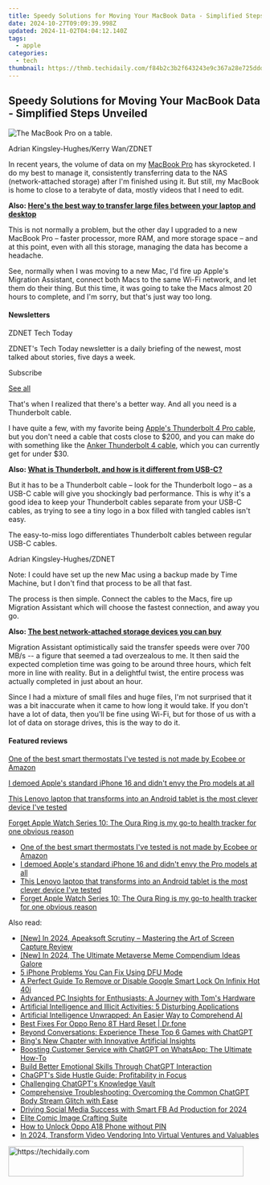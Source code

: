 ```yaml
---
title: Speedy Solutions for Moving Your MacBook Data - Simplified Steps Unveiled
date: 2024-10-27T09:09:39.998Z
updated: 2024-11-02T04:04:12.140Z
tags:
  - apple
categories:
  - tech
thumbnail: https://thmb.techidaily.com/f84b2c3b2f643243e9c367a28e725ddd1d16800a678efc068af4239160ee06bb.jpg
---
```


## Speedy Solutions for Moving Your MacBook Data - Simplified Steps Unveiled

![The MacBook Pro on a table.](https://www.zdnet.com/a/img/resize/6d063b3eb5c18bdc326b400ccf54d79715b84d15/2024/04/08/9d9172aa-db7b-4f71-be76-4db962ce1805/macbook-thunderbolt.jpg?auto=webp&width=1280)

Adrian Kingsley-Hughes/Kerry Wan/ZDNET

In recent years, the volume of data on my [MacBook Pro](https://apple.sjv.io/c/159047/435031/7613?&sharedid=zdnet&partnerpropertyid=1980086&u=https%3A%2F%2Fwww.apple.com%2Fmacbook-pro%2F&subId1=zd-%5F%5FCOM%5FCLICK%5FID%5F%5F-dtp) has skyrocketed. I do my best to manage it, consistently transferring data to the NAS (network-attached storage) after I'm finished using it. But still, my MacBook is home to close to a terabyte of data, mostly videos that I need to edit.

**Also: [Here's the best way to transfer large files between your laptop and desktop](https://www.zdnet.com/home-and-office/work-life/heres-the-best-way-to-transfer-large-files-between-your-laptop-and-desktop/)**

This is not normally a problem, but the other day I upgraded to a new MacBook Pro – faster processor, more RAM, and more storage space – and at this point, even with all this storage, managing the data has become a headache.

See, normally when I was moving to a new Mac, I'd fire up Apple's Migration Assistant, connect both Macs to the same Wi-Fi network, and let them do their thing. But this time, it was going to take the Macs almost 20 hours to complete, and I'm sorry, but that's just way too long.

#### Newsletters

ZDNET Tech Today

ZDNET's Tech Today newsletter is a daily briefing of the newest, most talked about stories, five days a week.

 Subscribe

[See all](https://www.zdnet.com/newsletters/)

That's when I realized that there's a better way. And all you need is a Thunderbolt cable. 

I have quite a few, with my favorite being [Apple's Thunderbolt 4 Pro cable](https://buy.geni.us/Proxy.ashx?TSID=368250&GR%5FURL=https%3A%2F%2Fwww.amazon.com%2FApple-MWP02AM-A-Thunderbolt-Cable%2Fdp%2FB09V4923GP%3Ftag%3Dzd-buy-button-20%26ascsubtag%3D%5F%5FCOM%5FCLICK%5FID%5F%5F%7C76faaf0e-55fd-44a4-be8a-2d0bc658358f%7Cdtp&dtb=1), but you don't need a cable that costs close to $200, and you can make do with something like the [Anker Thunderbolt 4 cable](https://buy.geni.us/Proxy.ashx?TSID=368250&GR%5FURL=https%3A%2F%2Fwww.amazon.com%2FAnker-Thunderbolt-Supports-Transfer-Certified%2Fdp%2FB095KSL2B9%3Ftag%3Dzd-buy-button-20%26ascsubtag%3D%5F%5FCOM%5FCLICK%5FID%5F%5F%7C76faaf0e-55fd-44a4-be8a-2d0bc658358f%7Cdtp&dtb=1), which you can currently get for under $30.

**Also: [What is Thunderbolt, and how is it different from USB-C?](https://www.zdnet.com/article/what-is-thunderbolt-and-how-is-it-different-from-usb-c/)**

But it has to be a Thunderbolt cable – look for the Thunderbolt logo – as a USB-C cable will give you shockingly bad performance. This is why it's a good idea to keep your Thunderbolt cables separate from your USB-C cables, as trying to see a tiny logo in a box filled with tangled cables isn't easy.

The easy-to-miss logo differentiates Thunderbolt cables between regular USB-C cables.

Adrian Kingsley-Hughes/ZDNET

Note: I could have set up the new Mac using a backup made by Time Machine, but I don't find that process to be all that fast.

The process is then simple. Connect the cables to the Macs, fire up Migration Assistant which will choose the fastest connection, and away you go. 

**Also: [The best network-attached storage devices you can buy](https://www.zdnet.com/article/best-network-attached-storage/)**

Migration Assistant optimistically said the transfer speeds were over 700 MB/s -- a figure that seemed a tad overzealous to me. It then said the expected completion time was going to be around three hours, which felt more in line with reality. But in a delightful twist, the entire process was actually completed in just about an hour. 

Since I had a mixture of small files and huge files, I'm not surprised that it was a bit inaccurate when it came to how long it would take. If you don't have a lot of data, then you'll be fine using Wi-Fi, but for those of us with a lot of data on storage drives, this is the way to do it. 

#### Featured reviews

[One of the best smart thermostats I've tested is not made by Ecobee or Amazon](https://www.zdnet.com/article/one-of-the-best-smart-thermostats-ive-tested-is-not-made-by-ecobee-or-amazon/ "One of the best smart thermostats I've tested is not made by Ecobee or Amazon")

[I demoed Apple's standard iPhone 16 and didn't envy the Pro models at all](https://www.zdnet.com/article/why-im-recommending-the-standard-iphone-16-over-the-pro-this-year-and-im-not-alone/ "I demoed Apple's standard iPhone 16 and didn't envy the Pro models at all")

[This Lenovo laptop that transforms into an Android tablet is the most clever device I've tested](https://www.zdnet.com/article/i-tested-lenovos-windows-laptop-that-doubles-as-an-android-tablet-and-it-has-so-much-potential/ "This Lenovo laptop that transforms into an Android tablet is the most clever device I've tested")

[Forget Apple Watch Series 10: The Oura Ring is my go-to health tracker for one obvious reason](https://www.zdnet.com/article/forget-apple-watch-series-10-the-oura-ring-is-my-go-to-health-tracker-for-one-obvious-reason/ "Forget Apple Watch Series 10: The Oura Ring is my go-to health tracker for one obvious reason")

* [One of the best smart thermostats I've tested is not made by Ecobee or Amazon](https://www.zdnet.com/article/one-of-the-best-smart-thermostats-ive-tested-is-not-made-by-ecobee-or-amazon/ "One of the best smart thermostats I've tested is not made by Ecobee or Amazon")
* [I demoed Apple's standard iPhone 16 and didn't envy the Pro models at all](https://www.zdnet.com/article/why-im-recommending-the-standard-iphone-16-over-the-pro-this-year-and-im-not-alone/ "I demoed Apple's standard iPhone 16 and didn't envy the Pro models at all")
* [This Lenovo laptop that transforms into an Android tablet is the most clever device I've tested](https://www.zdnet.com/article/i-tested-lenovos-windows-laptop-that-doubles-as-an-android-tablet-and-it-has-so-much-potential/ "This Lenovo laptop that transforms into an Android tablet is the most clever device I've tested")
* [Forget Apple Watch Series 10: The Oura Ring is my go-to health tracker for one obvious reason](https://www.zdnet.com/article/forget-apple-watch-series-10-the-oura-ring-is-my-go-to-health-tracker-for-one-obvious-reason/ "Forget Apple Watch Series 10: The Oura Ring is my go-to health tracker for one obvious reason")

<ins class="adsbygoogle"
     style="display:block"
     data-ad-format="autorelaxed"
     data-ad-client="ca-pub-7571918770474297"
     data-ad-slot="1223367746"></ins>

<ins class="adsbygoogle"
     style="display:block"
     data-ad-client="ca-pub-7571918770474297"
     data-ad-slot="8358498916"
     data-ad-format="auto"
     data-full-width-responsive="true"></ins>

<span class="atpl-alsoreadstyle">Also read:</span>
<div><ul>
<li><a href="https://screen-sharing-recording.techidaily.com/new-in-2024-apeaksoft-scrutiny-mastering-the-art-of-screen-capture-review/"><u>[New] In 2024, Apeaksoft Scrutiny – Mastering the Art of Screen Capture Review</u></a></li>
<li><a href="https://fox-http.techidaily.com/new-in-2024-the-ultimate-metaverse-meme-compendium-ideas-galore/"><u>[New] In 2024, The Ultimate Metaverse Meme Compendium Ideas Galore</u></a></li>
<li><a href="https://fox-that.techidaily.com/5-iphone-problems-you-can-fix-using-dfu-mode/"><u>5 iPhone Problems You Can Fix Using DFU Mode</u></a></li>
<li><a href="https://unlock-android.techidaily.com/a-perfect-guide-to-remove-or-disable-google-smart-lock-on-infinix-hot-40i-by-drfone-android/"><u>A Perfect Guide To Remove or Disable Google Smart Lock On Infinix Hot 40i</u></a></li>
<li><a href="https://tech-renaissance.techidaily.com/advanced-pc-insights-for-enthusiasts-a-journey-with-toms-hardware/"><u>Advanced PC Insights for Enthusiasts: A Journey with Tom's Hardware</u></a></li>
<li><a href="https://tech-haven.techidaily.com/artificial-intelligence-and-illicit-activities-5-disturbing-applications/"><u>Artificial Intelligence and Illicit Activities: 5 Disturbing Applications</u></a></li>
<li><a href="https://tech-haven.techidaily.com/artificial-intelligence-unwrapped-an-easier-way-to-comprehend-ai/"><u>Artificial Intelligence Unwrapped: An Easier Way to Comprehend AI</u></a></li>
<li><a href="https://techidaily.com/best-fixes-for-oppo-reno-8t-hard-reset-drfone-by-drfone-reset-android-reset-android/"><u>Best Fixes For Oppo Reno 8T Hard Reset | Dr.fone</u></a></li>
<li><a href="https://tech-haven.techidaily.com/beyond-conversations-experience-these-top-6-games-with-chatgpt/"><u>Beyond Conversations: Experience These Top 6 Games with ChatGPT</u></a></li>
<li><a href="https://tech-haven.techidaily.com/bings-new-chapter-with-innovative-artificial-insights/"><u>Bing's New Chapter with Innovative Artificial Insights</u></a></li>
<li><a href="https://tech-haven.techidaily.com/boosting-customer-service-with-chatgpt-on-whatsapp-the-ultimate-how-to/"><u>Boosting Customer Service with ChatGPT on WhatsApp: The Ultimate How-To</u></a></li>
<li><a href="https://tech-haven.techidaily.com/build-better-emotional-skills-through-chatgpt-interaction/"><u>Build Better Emotional Skills Through ChatGPT Interaction</u></a></li>
<li><a href="https://tech-haven.techidaily.com/chagpts-side-hustle-guide-profitability-in-focus/"><u>ChaGPT's Side Hustle Guide: Profitability in Focus</u></a></li>
<li><a href="https://tech-haven.techidaily.com/challenging-chatgpts-knowledge-vault/"><u>Challenging ChatGPT's Knowledge Vault</u></a></li>
<li><a href="https://tech-haven.techidaily.com/comprehensive-troubleshooting-overcoming-the-common-chatgpt-body-stream-glitch-with-ease/"><u>Comprehensive Troubleshooting: Overcoming the Common ChatGPT Body Stream Glitch with Ease</u></a></li>
<li><a href="https://facebook-video-content.techidaily.com/driving-social-media-success-with-smart-fb-ad-production-for-2024/"><u>Driving Social Media Success with Smart FB Ad Production for 2024</u></a></li>
<li><a href="https://fox-glue.techidaily.com/elite-comic-image-crafting-suite/"><u>Elite Comic Image Crafting Suite</u></a></li>
<li><a href="https://android-unlock.techidaily.com/how-to-unlock-oppo-a18-phone-without-pin-by-drfone-android/"><u>How to Unlock Oppo A18 Phone without PIN</u></a></li>
<li><a href="https://youtube-stream.techidaily.com/in-2024-transform-video-vendoring-into-virtual-ventures-and-valuables/"><u>In 2024, Transform Video Vendoring Into Virtual Ventures and Valuables</u></a></li>
</ul></div>

<!-- affiliate ads begin -->
<a href="https://aligracehair.sjv.io/c/5597632/2135360/19272" target="_top" id="2135360">
  <img src="//a.impactradius-go.com/display-ad/19272-2135360" border="0" alt="https://techidaily.com" width="468" height="60"/>
</a>
<img height="0" width="0" src="https://aligracehair.sjv.io/i/5597632/2135360/19272" style="position:absolute;visibility:hidden;" border="0" />
<!-- affiliate ads end -->


